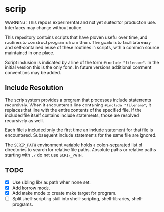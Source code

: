 # scrip

WARNING: This repo is experimental and not yet suited for production use. Interfaces may change without notice.

This repository contains scripts that have proven useful over time, and routines to construct programs from them. The goals is to facilitate easy and self-contained reuse of these routines in scripts, with a common source maintained in one place.

Script inclusion is indicated by a line of the form `#include "filename"`. In the initial version this is the only form. In future versions additional comment conventions may be added.

## Include Resolution

The scrip system provides a program that processes include statements recursively. When it encounters a line containing `#include "filename"`, it replaces that line with the entire contents of the specified file. If the included file itself contains include statements, those are resolved recursively as well.

Each file is included only the first time an include statement for that file is encountered. Subsequent include statements for the same file are ignored.

The `SCRIP_PATH` environment variable holds a colon-separated list of directories to search for relative file paths. Absolute paths or relative paths starting with `./` do not use `SCRIP_PATH`.

## TODO

- [x] Use sibling lib/ as path when none set.
- [x] Add borrow mode.
- [x] Add make mode to create make target for program.
- [ ] Split shell-scripting skill into shell-scripting, shell-libraries, shell-programs.
